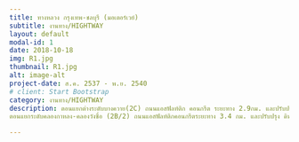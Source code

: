 ```yaml
---
title: ทางหลวง กรุงเทพ-ชลบุรี (มอเตอร์เวย์)
subtitle: งานทาง/HIGHTWAY
layout: default
modal-id: 1
date: 2018-10-18
img: R1.jpg
thumbnail: R1.jpg
alt: image-alt
project-date: ส.ค. 2537 - พ.ย. 2540
# client: Start Bootstrap
category: งานทาง/HIGHTWAY
description: ตอนแยกต่างระดับบางควาย(2C) ถนนแอสฟัลท์ติก คอนกรีต ระยะทาง 2.9กม. และปรับปรุงคุณภาพดินด้วยPVD (ธ.ค. 2537-พ.ย.2540)<br/>
ตอนแยกระดับคลองกาหลง-คลองวังซื่อ (2B/2) ถนนแอสฟัลท์ติกคอนกรีตระยะทาง 3.4 กม. และปรับปรุง ดินด้วยระบบ PVD (ส.ค. 2537 - พ.ย. 2540)

---
```

